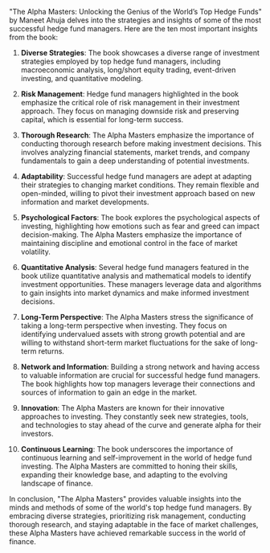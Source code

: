 "The Alpha Masters: Unlocking the Genius of the World’s Top Hedge Funds" by Maneet Ahuja delves into the strategies and insights of some of the most successful hedge fund managers. Here are the ten most important insights from the book:

1. **Diverse Strategies**: The book showcases a diverse range of investment strategies employed by top hedge fund managers, including macroeconomic analysis, long/short equity trading, event-driven investing, and quantitative modeling.

2. **Risk Management**: Hedge fund managers highlighted in the book emphasize the critical role of risk management in their investment approach. They focus on managing downside risk and preserving capital, which is essential for long-term success.

3. **Thorough Research**: The Alpha Masters emphasize the importance of conducting thorough research before making investment decisions. This involves analyzing financial statements, market trends, and company fundamentals to gain a deep understanding of potential investments.

4. **Adaptability**: Successful hedge fund managers are adept at adapting their strategies to changing market conditions. They remain flexible and open-minded, willing to pivot their investment approach based on new information and market developments.

5. **Psychological Factors**: The book explores the psychological aspects of investing, highlighting how emotions such as fear and greed can impact decision-making. The Alpha Masters emphasize the importance of maintaining discipline and emotional control in the face of market volatility.

6. **Quantitative Analysis**: Several hedge fund managers featured in the book utilize quantitative analysis and mathematical models to identify investment opportunities. These managers leverage data and algorithms to gain insights into market dynamics and make informed investment decisions.

7. **Long-Term Perspective**: The Alpha Masters stress the significance of taking a long-term perspective when investing. They focus on identifying undervalued assets with strong growth potential and are willing to withstand short-term market fluctuations for the sake of long-term returns.

8. **Network and Information**: Building a strong network and having access to valuable information are crucial for successful hedge fund managers. The book highlights how top managers leverage their connections and sources of information to gain an edge in the market.

9. **Innovation**: The Alpha Masters are known for their innovative approaches to investing. They constantly seek new strategies, tools, and technologies to stay ahead of the curve and generate alpha for their investors.

10. **Continuous Learning**: The book underscores the importance of continuous learning and self-improvement in the world of hedge fund investing. The Alpha Masters are committed to honing their skills, expanding their knowledge base, and adapting to the evolving landscape of finance.

In conclusion, "The Alpha Masters" provides valuable insights into the minds and methods of some of the world's top hedge fund managers. By embracing diverse strategies, prioritizing risk management, conducting thorough research, and staying adaptable in the face of market challenges, these Alpha Masters have achieved remarkable success in the world of finance.